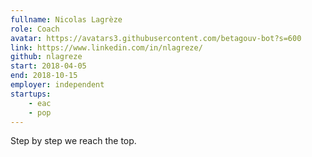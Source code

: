 ```yaml
---
fullname: Nicolas Lagrèze
role: Coach
avatar: https://avatars3.githubusercontent.com/betagouv-bot?s=600
link: https://www.linkedin.com/in/nlagreze/
github: nlagreze 
start: 2018-04-05 
end: 2018-10-15 
employer: independent
startups:
    - eac 
    - pop
---
```


Step by step we reach the top.
